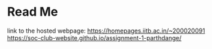 # Read Me

link to the hosted webpage: https://homepages.iitb.ac.in/~200020091
                            https://soc-club-website.github.io/assignment-1-parthdange/

